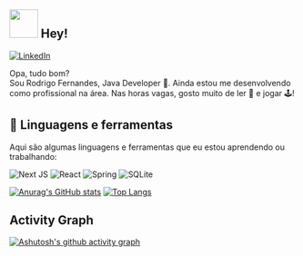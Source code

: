 ## <img src="https://camo.githubusercontent.com/ee9d678a838fdc800a7b1449bae75552c13bfa5afeb275eb6b315e02499c8ba0/68747470733a2f2f656d6f6a69732e736c61636b6d6f6a69732e636f6d2f656d6f6a69732f696d616765732f313533313834393433302f343234362f626c6f622d73756e676c61737365732e6769663f31353331383439343330" width="50"> Hey! 

[![LinkedIn](https://img.shields.io/badge/LinkedIn-0E76A8?style=for-the-badge&logo=linkedin&logoColor=white)](https://linkedin.com/in/rodrigo-souza-742175149/)


Opa, tudo bom?  
Sou Rodrigo Fernandes, Java Developer 🚀. Ainda estou me desenvolvendo como profissional na área. Nas horas vagas, gosto muito de ler 📖 e jogar 🕹️!



## 🔭 Linguagens e ferramentas

Aqui são algumas linguagens e ferramentas que eu estou aprendendo ou trabalhando:

![Next JS](https://img.shields.io/badge/Next-black?style=for-the-badge&logo=next.js&logoColor=white) ![React](https://img.shields.io/badge/React-61DAFB?style=for-the-badge&logo=react&logoColor=white)  ![Spring](https://img.shields.io/badge/spring-%236DB33F.svg?style=for-the-badge&logo=spring&logoColor=white) ![SQLite](https://img.shields.io/badge/sqlite-%2307405e.svg?style=for-the-badge&logo=sqlite&logoColor=white)


[![Anurag's GitHub stats](https://github-readme-stats.vercel.app/api?username=digofernandes&theme=dark)](https://github.com/anuraghazra/github-readme-stats)
[![Top Langs](https://github-readme-stats.vercel.app/api/top-langs/?username=DigoFernandes&layout=compact&langs_count=16&theme=dark&hide=php)](https://github.com/anuraghazra/github-readme-stats)



  
## Activity Graph
[![Ashutosh's github activity graph](https://github-readme-activity-graph.vercel.app/graph?username=DigoFernandes&theme=react-dark)](https://github.com/ashutosh00710/github-readme-activity-graph)

